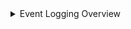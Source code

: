 <details><summary>Event Logging Overview</summary>
<p>

![](https://github.com/Cyberlorians/M-21-31/blob/main/Images/m2131powerapp1.png)
![](https://github.com/Cyberlorians/M-21-31/blob/main/Images/m2131powerapp2.png)
![](https://github.com/Cyberlorians/M-21-31/blob/main/Images/m2131powerapp3.png)
![](https://github.com/Cyberlorians/M-21-31/blob/main/Images/m2131powerapp4.png)
![](https://github.com/Cyberlorians/M-21-31/blob/main/Images/m2131powerapp5.png)
</p>
</details>
